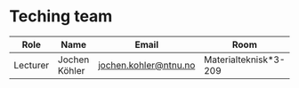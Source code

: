 # Teching team

| Role     | Name           | Email                    | Room                  | 
|----------|----------------|--------------------------|-----------------------|
| Lecturer | Jochen Köhler  | jochen.kohler@ntnu.no    | Materialteknisk*3-209 |
